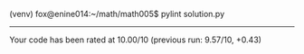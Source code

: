 (venv) fox@enine014:~/math/math005$ pylint solution.py 

-------------------------------------------------------------------
Your code has been rated at 10.00/10 (previous run: 9.57/10, +0.43)
